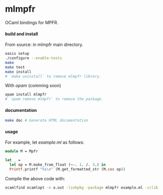 # mlmpfr
OCaml bindings for MPFR.

#### build and install

From source: in mlmpfr main directory.

```bash
oasis setup
./configure --enable-tests
make
make test
make install
# `make uninstall` to remove mlmpfr library.
```

With _opam_ (comming soon)

```bash
opam install mlmpfr
# `opam remove mlmpfr` to remove the package.
```

#### documentation

```bash
make doc # Generate HTML documentation
```
#### usage

For example, let _example.ml_ as follows:

```ocaml
module M = Mpfr

let _ =
  let op = M.make_from_float (~-. 1. /. 3.) in
  Printf.printf "%s\n" (M.get_formatted_str (M.cos op))
```

Compile the above code with:

```bash
ocamlfind ocamlopt -o a.out -linkpkg -package mlmpfr example.ml -cclib -lmpfr
```
